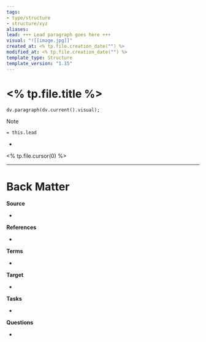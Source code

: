 ```yaml
---
tags: 
- type/structure
- structure/xyz
aliases: 
lead: +++ Lead paragraph goes here +++
visual: "![[image.jpg]]"
created_at: <% tp.file.creation_date("") %>
modified_at: <% tp.file.creation_date("") %>
template_type: Structure
template_version: "1.15"
---
```

<!--  See "Template Help" below for using properties -->

# <% tp.file.title %>
<!--  Clear and descriptive title -->

<!-- Visual or sketchnote if available -->

```dataviewjs 
dv.paragraph(dv.current().visual);
```

<!--  Summarized structure from "lead"-key  in properties section -->

> [!Note]
> `= this.lead`

<!-- Main STRUCTURE of my content -->
- 

<% tp.file.cursor(0) %>

---
# Back Matter

**Source**
<!-- Always keep a link to the source- --> 
- 

**References**
<!-- Links to pages not referenced in the content. -->
- 

**Terms**
<!-- Links to definition pages. -->
- 

**Target**
<!-- Link to project note or externaly published content. -->
- 

**Tasks**
<!-- What remains to be done with this note? --> 
- 

**Questions**
<!-- What remains for you to consider? --> 
- 
